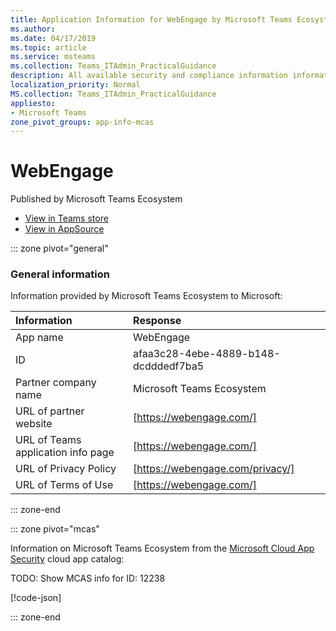 ```yaml
---
title: Application Information for WebEngage by Microsoft Teams Ecosystem
ms.author: 
ms.date: 04/17/2019
ms.topic: article
ms.service: msteams
ms.collection: Teams_ITAdmin_PracticalGuidance
description: All available security and compliance information information for WebEngage, its data handling policies, its Microsoft Cloud App Security app catalog information, and security/compliance information in the CSA STAR registry.
localization_priority: Normal
MS.collection: Teams_ITAdmin_PracticalGuidance
appliesto:
- Microsoft Teams
zone_pivot_groups: app-info-mcas
---
```

# WebEngage

Published by Microsoft Teams Ecosystem
* <a href="https://teams.microsoft.com/l/app/afaa3c28-4ebe-4889-b148-dcdddedf7ba5" target="_blank">View in Teams store</a>
* <a href="https://appsource.microsoft.com/en-us/product/office/WA104381594" target="_blank">View in AppSource</a>

::: zone pivot="general"

### General information

Information provided by Microsoft Teams Ecosystem to Microsoft:

| **Information** | **Response** |
|:----------------|:-------------|
| App name | WebEngage |
| ID | afaa3c28-4ebe-4889-b148-dcdddedf7ba5 |
| Partner company name | Microsoft Teams Ecosystem |
| URL of partner website | [https://webengage.com/] |
| URL of Teams application info page | [https://webengage.com/] |
| URL of Privacy Policy | [https://webengage.com/privacy/] |
| URL of Terms of Use | [https://webengage.com/] |

::: zone-end


::: zone pivot="mcas"

Information on Microsoft Teams Ecosystem from the [Microsoft Cloud App Security](https://www.microsoft.com/en-us/enterprise-mobility-security/cloud-app-security) cloud app catalog:

TODO: Show MCAS info for ID: 12238

[!code-json[](./json/12238.json)]

::: zone-end

